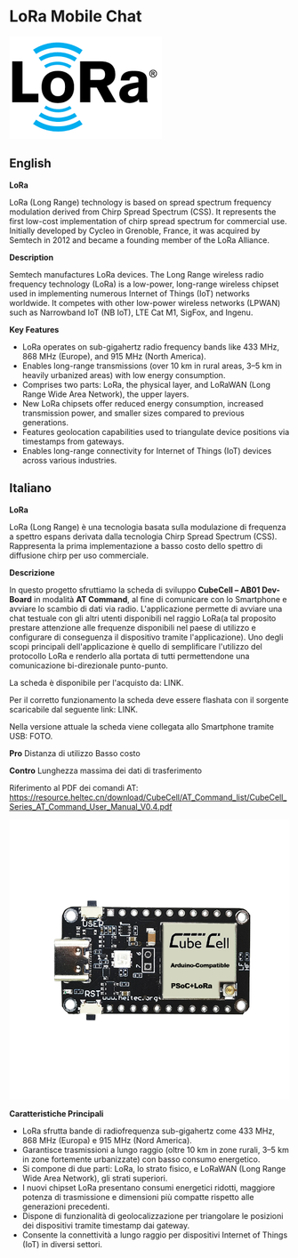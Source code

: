 # LoRa Mobile Chat

![Project Logo](logo.png)

## English

**LoRa**

LoRa (Long Range) technology is based on spread spectrum frequency modulation derived from Chirp Spread Spectrum (CSS). It represents the first low-cost implementation of chirp spread spectrum for commercial use. Initially developed by Cycleo in Grenoble, France, it was acquired by Semtech in 2012 and became a founding member of the LoRa Alliance.

**Description**

Semtech manufactures LoRa devices. The Long Range wireless radio frequency technology (LoRa) is a low-power, long-range wireless chipset used in implementing numerous Internet of Things (IoT) networks worldwide. It competes with other low-power wireless networks (LPWAN) such as Narrowband IoT (NB IoT), LTE Cat M1, SigFox, and Ingenu.

**Key Features**

- LoRa operates on sub-gigahertz radio frequency bands like 433 MHz, 868 MHz (Europe), and 915 MHz (North America).
- Enables long-range transmissions (over 10 km in rural areas, 3–5 km in heavily urbanized areas) with low energy consumption.
- Comprises two parts: LoRa, the physical layer, and LoRaWAN (Long Range Wide Area Network), the upper layers.
- New LoRa chipsets offer reduced energy consumption, increased transmission power, and smaller sizes compared to previous generations.
- Features geolocation capabilities used to triangulate device positions via timestamps from gateways.
- Enables long-range connectivity for Internet of Things (IoT) devices across various industries.



## Italiano

**LoRa**

LoRa (Long Range) è una tecnologia basata sulla modulazione di frequenza a spettro espans derivata dalla tecnologia Chirp Spread Spectrum (CSS). Rappresenta la prima implementazione a basso costo dello spettro di diffusione chirp per uso commerciale.

**Descrizione**

In questo progetto sfruttiamo la scheda di sviluppo **CubeCell – AB01 Dev-Board** in modalità **AT Command**, al fine di comunicare con lo Smartphone e avviare lo scambio di dati via radio. L'applicazione permette di avviare una chat testuale con gli altri utenti disponibili nel raggio LoRa(a tal proposito prestare attenzione alle frequenze disponibili nel paese di utilizzo e configurare di conseguenza il dispositivo tramite l'applicazione).
Uno degli scopi principali dell'applicazione è quello di semplificare l'utilizzo del protocollo LoRa e renderlo alla portata di tutti permettendone una comunicazione bi-direzionale punto-punto.


La scheda è disponibile per l'acquisto da: LINK.

Per il corretto funzionamento la scheda deve essere flashata con il sorgente scaricabile dal seguente link: LINK.


Nella versione attuale la scheda viene collegata allo Smartphone tramite USB: FOTO.

**Pro**
Distanza di utilizzo
Basso costo

**Contro**
Lunghezza massima dei dati di trasferimento


Riferimento al PDF dei comandi AT:
https://resource.heltec.cn/download/CubeCell/AT_Command_list/CubeCell_Series_AT_Command_User_Manual_V0.4.pdf

![Project Logo](hw1.png)

**Caratteristiche Principali**

- LoRa sfrutta bande di radiofrequenza sub-gigahertz come 433 MHz, 868 MHz (Europa) e 915 MHz (Nord America).
- Garantisce trasmissioni a lungo raggio (oltre 10 km in zone rurali, 3–5 km in zone fortemente urbanizzate) con basso consumo energetico.
- Si compone di due parti: LoRa, lo strato fisico, e LoRaWAN (Long Range Wide Area Network), gli strati superiori.
- I nuovi chipset LoRa presentano consumi energetici ridotti, maggiore potenza di trasmissione e dimensioni più compatte rispetto alle generazioni precedenti.
- Dispone di funzionalità di geolocalizzazione per triangolare le posizioni dei dispositivi tramite timestamp dai gateway.
- Consente la connettività a lungo raggio per dispositivi Internet of Things (IoT) in diversi settori.
